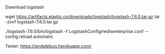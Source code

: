 Download logstash

wget https://artifacts.elastic.co/downloads/logstash/logstash-7.6.0.tar.gz
tar -zxvf logstash-7.6.0.tar.gz

./logstash-7.6.0/bin/logstash  -f LogstashConfig/redisenterprise.conf --config.reload.automatic


Tester: https://grokdebug.herokuapp.com/

